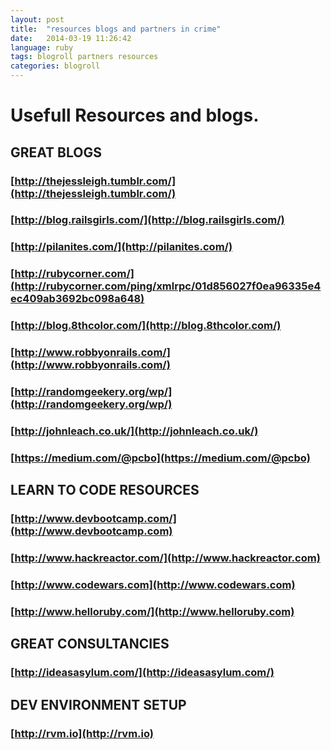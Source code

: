 ```yaml
---
layout: post
title:  "resources blogs and partners in crime"
date:   2014-03-19 11:26:42
language: ruby
tags: blogroll partners resources
categories: blogroll
---
```

# Usefull Resources and blogs.


## GREAT BLOGS

### [http://thejessleigh.tumblr.com/](http://thejessleigh.tumblr.com/)

### [http://blog.railsgirls.com/](http://blog.railsgirls.com/)

### [http://pilanites.com/](http://pilanites.com/)

### [http://rubycorner.com/](http://rubycorner.com/ping/xmlrpc/01d856027f0ea96335e4ec409ab3692bc098a648)

### [http://blog.8thcolor.com/](http://blog.8thcolor.com/)

### [http://www.robbyonrails.com/](http://www.robbyonrails.com/)

### [http://randomgeekery.org/wp/](http://randomgeekery.org/wp/)

### [http://johnleach.co.uk/](http://johnleach.co.uk/)

### [https://medium.com/@pcbo](https://medium.com/@pcbo)


## LEARN TO CODE RESOURCES

### [http://www.devbootcamp.com/](http://www.devbootcamp.com)

### [http://www.hackreactor.com/](http://www.hackreactor.com)

### [http://www.codewars.com](http://www.codewars.com)

### [http://www.helloruby.com/](http://www.helloruby.com)

## GREAT CONSULTANCIES

### [http://ideasasylum.com/](http://ideasasylum.com/)


## DEV ENVIRONMENT SETUP 

### [http://rvm.io](http://rvm.io) 
